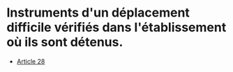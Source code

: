 # Instruments d'un déplacement difficile vérifiés dans l'établissement où ils sont détenus.

- [Article 28](article-28.md)
